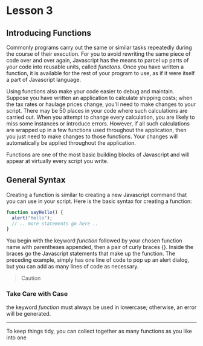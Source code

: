 # Lesson 3

## Introducing Functions

Commonly programs carry out the same or similar tasks repeatedly during the course of their execution. For you to avoid rewriting the same piece of code over and over again, Javascript has the means to parcel up parts of your code into reusable units, called *functons*. Once you have written a function, it is available for the rest of your program to use, as if it were itself a part of Javascript language.

Using functions also make your code easier to debug and maintain. Suppose you have written an application to calculate shipping costs; when the tax rates or haulage prices change, you'll need to make changes to your script. There may be 50 places in your code where such calculations are carried out. When you attempt to change every calculation, you are likely to miss some instances or introduce errors. However, if all such calculations are wrapped up in a few functions used throughout the application, then you just need to make changes to those functions. Your changes will automatically be applied throughout the application.

Functions are one of the most basic building blocks of Javascript and will appear at virtually every script you write.

## General Syntax

Creating a function is similar to creating a new Javascript command that you can use in your script. Here is the basic syntax for creating a function:
```javascript
function sayHello() {
  alert("Hello");
  // .. more statements go here ..
}
```
You begin with the keyword *function* followed by your chosen function name with parentheses appended, then a pair of curly braces {}. 
Inside the braces go the Javascript statements that make up the function. The preceding example, simply has one line of code to pop up an alert dialog, but you can add as many lines of code as necessary.

> Caution
### Take Care with Case
the keyword *function* must always be used in lowercase; otherwise, an error will be generated.

----

To keep things tidy, you can collect together as many functions as you like into one <script> element:
```html
<script>
  function doThis() {
    alert("Doing this");
  }
  function doThat() {
    alert("Doing that");
  }
</script>
```

## Calling Functions

Code wrapped in a function definition will not be executed when the page loads. Instead, it waits quietly until the function is called.

To call a function, or to invoke a function, you simply use the function name, with parentheses, whenever you want to execute the statements contained in the function.
```javascript
sayHello();
```

For example, you may want to add a call to your new function *sayHello()* to your *onClick* event of a button:
```html
<input type="button" value="Say Hello" onclick="sayHello()" />
```

> Tip
### Function Names
Function names, like variable names are case sensitive. A function called *myFunc()* is different to *myfunc()*. Also, it is really helpful to the readability of your code to choose meaningful function names.

----

> Tip
### About Methods
You have already seen examples of using *methods* associated with Javascript objects, such as *document.write()* and *window.alert*.
Methods are simply functions that belong to a specific object.

----

## Putting Javascript Code in the Page *<*head*>*

Upto now, all our Javascript code examples were placed in the <body> part of HTML page. Using functions lets you employ the much more common, and usually preferable, practice of storing your Javascript code in the <head> of the page. Functions contained within a <script> element in the page head, or in an external file included via the *src* attribute of a <script> element in the page head, are available to be called anywhere on the page. Putting functions in the document's head section ensures that they have been defined prior to any attempt being made to execute them.

> Caution
### Multiple Definitions
Ensure your Javascript functions are not defined more than once. This can sometimes happen when you include more than one sccript element in a page, especially where one or more of these references an external file of Javascript commands.
If you call a function that has been defined multiple times, Javascript won't issue an error message. It will simply use the latest definition of the function, so these can be difficult bugs to find!

----
Look at Functions_in_the_Page_Head.html example to see a function defined in the head section of an HTML page.
From the page you see is the function definition has been placed inside a <script> element in the page head, but the call function has been made in a different place entirely - on this occasion, from the *onClick* event handler of a button in the body section of the page.
The result of clicking the button is an alert dialog with the text "Hello".

## Passing Arguments to Functions

It would be rather limiting if your functions could only behave in an identical fashion each and every time they were called, as would be the case in the preceding example.

Fortunately, you can extend the capabilities of functions by passing data to them. You can do this when the function is called, by passing it one or more arguments.
```javascript
functionName(arguments);
```
Let's create a simple function to calculate the cube of a number and display the result.
```javascript
function cube(x) {
  alert(x * x * x);
}
```
Now you can call the function by replacing x with a number. Calling the function as in the following line results in a dialog being displayed containing the results of the calculation, in this instance 27:
```javascript
cube(3); // Answer is 27.
```
Ofcourse, you could easily pass a *variable name* as an argument. The following code would also generate a dialog containing the number 27:
```javascript
var length = 3; // Variable name "length"
cube(length); // Calling the function with argument being the variable name "length"
```

> Note
### What is in a Name?
You will sometimes hear or see the word *parameters* used in place of argument, but it means the same thing. *Parameters* are the values the function expects, and are baked into function definitions from the start, whereas *arguments* are the valyes provided for those parameters when the function is called. The two are used interchangebly by programmers.

----

## Multiple Arguments

Functions are not limited to a single argument. When you want to send multiple arguments to a function, all you need to do is separate them with commas:
```javascript
function times(a, b) {
  alert(a * b);
}
times(3, 4); // alertst '12'
```
You can use as many arguments as you need.

> Caution
### Count Your Arguments
Make sure your function calls contan enough argument values to match the parameters specified in the function definition. If any of the parameters in the definition are left without a value, Javascript may issue an error, or the function may perform incorrectly. If your function call is issued with too many arguments, Javascript will ignore the extra ones.

----

It's important to note that the names given to parameteres in the definition of your function have nothing to do with the names of any variables whose values are passed to the function.The variable names in the argument list act like placeholders for the actual values that will be passed when the function is called. The names that you give to arguments are only used inside the function definition to specify how it works.
